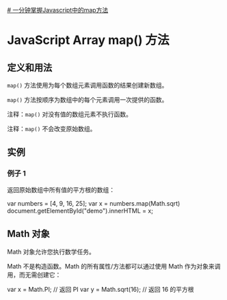 
[# 一分钟掌握Javascript中的map方法](https://www.bilibili.com/video/BV1QA4y1S7zA/?spm_id_from=333.337.search-card.all.click&vd_source=54c4bb63799ad696ed0571b9fe25e6e0)
# JavaScript Array map() 方法
## 定义和用法

`map()` 方法使用为每个数组元素调用函数的结果创建新数组。

`map()` 方法按顺序为数组中的每个元素调用一次提供的函数。

注释：`map()` 对没有值的数组元素不执行函数。

注释：`map()` 不会改变原始数组。

## 实例

### 例子 1

返回原始数组中所有值的平方根的数组：

var numbers = [4, 9, 16, 25];
var x = numbers.map(Math.sqrt)
document.getElementById("demo").innerHTML = x;
## Math 对象

Math 对象允许您执行数学任务。

Math 不是构造函数。Math 的所有属性/方法都可以通过使用 Math 作为对象来调用，而无需创建它：

var x = Math.PI;            // 返回 PI
var y = Math.sqrt(16);      // 返回 16 的平方根